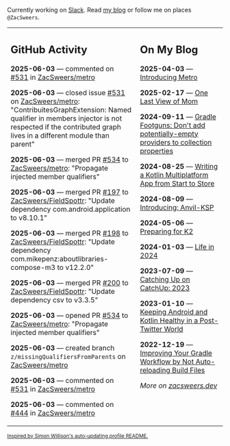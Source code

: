 Currently working on [Slack](https://slack.com/). Read [my blog](https://zacsweers.dev/) or follow me on places `@ZacSweers`.

<table><tr><td valign="top" width="60%">

## GitHub Activity
<!-- githubActivity starts -->
**2025-06-03** — commented on [#531](https://github.com/ZacSweers/metro/issues/531#issuecomment-2937735983) in [ZacSweers/metro](https://github.com/ZacSweers/metro)

**2025-06-03** — closed issue [#531](https://github.com/ZacSweers/metro/issues/531) on [ZacSweers/metro](https://github.com/ZacSweers/metro): "ContribuitesGraphExtension: Named qualifier in members injector is not respected if the contributed graph lives in a different module than parent"

**2025-06-03** — merged PR [#534](https://github.com/ZacSweers/metro/pull/534) to [ZacSweers/metro](https://github.com/ZacSweers/metro): "Propagate injected member qualifiers"

**2025-06-03** — merged PR [#197](https://github.com/ZacSweers/FieldSpottr/pull/197) to [ZacSweers/FieldSpottr](https://github.com/ZacSweers/FieldSpottr): "Update dependency com.android.application to v8.10.1"

**2025-06-03** — merged PR [#198](https://github.com/ZacSweers/FieldSpottr/pull/198) to [ZacSweers/FieldSpottr](https://github.com/ZacSweers/FieldSpottr): "Update dependency com.mikepenz:aboutlibraries-compose-m3 to v12.2.0"

**2025-06-03** — merged PR [#200](https://github.com/ZacSweers/FieldSpottr/pull/200) to [ZacSweers/FieldSpottr](https://github.com/ZacSweers/FieldSpottr): "Update dependency csv to v3.3.5"

**2025-06-03** — opened PR [#534](https://github.com/ZacSweers/metro/pull/534) to [ZacSweers/metro](https://github.com/ZacSweers/metro): "Propagate injected member qualifiers"

**2025-06-03** — created branch `z/missingQualifiersFromParents` on [ZacSweers/metro](https://github.com/ZacSweers/metro)

**2025-06-03** — commented on [#531](https://github.com/ZacSweers/metro/issues/531#issuecomment-2937687983) in [ZacSweers/metro](https://github.com/ZacSweers/metro)

**2025-06-03** — commented on [#444](https://github.com/ZacSweers/metro/issues/444#issuecomment-2937295164) in [ZacSweers/metro](https://github.com/ZacSweers/metro)
<!-- githubActivity ends -->
</td><td valign="top" width="40%">

## On My Blog
<!-- blog starts -->
**2025-04-03** — [Introducing Metro](https://www.zacsweers.dev/introducing-metro/)

**2025-02-17** — [One Last View of Mom](https://www.zacsweers.dev/one-last-view-of-mom/)

**2024-09-11** — [Gradle Footguns: Don't add potentially-empty providers to collection properties](https://www.zacsweers.dev/gradle-footgun-adding-empty-providers-to-collection-properties/)

**2024-08-25** — [Writing a Kotlin Multiplatform App from Start to Store](https://www.zacsweers.dev/writing-a-kotlin-multiplatform-app-from-start-to-store/)

**2024-08-09** — [Introducing: Anvil-KSP](https://www.zacsweers.dev/introducing-anvil-ksp/)

**2024-05-06** — [Preparing for K2](https://www.zacsweers.dev/preparing-for-k2/)

**2024-01-03** — [Life in 2024](https://www.zacsweers.dev/life-in-2024/)

**2023-07-09** — [Catching Up on CatchUp: 2023](https://www.zacsweers.dev/catching-up-on-catchup-2023/)

**2023-01-10** — [Keeping Android and Kotlin Healthy in a Post-Twitter World](https://www.zacsweers.dev/keeping-android-healthy/)

**2022-12-19** — [Improving Your Gradle Workflow by Not Auto-reloading Build Files](https://www.zacsweers.dev/improving-your-workflow-by-not-auto-reloading-build-files/)
<!-- blog ends -->
_More on [zacsweers.dev](https://zacsweers.dev/)_
</td></tr></table>

<sub><a href="https://simonwillison.net/2020/Jul/10/self-updating-profile-readme/">Inspired by Simon Willison's auto-updating profile README.</a></sub>